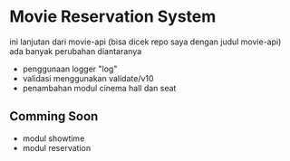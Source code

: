 # Movie Reservation System
ini lanjutan dari movie-api (bisa dicek repo saya dengan judul movie-api) ada banyak perubahan diantaranya
- penggunaan logger "log"
- validasi menggunakan validate/v10
- penambahan modul cinema hall dan seat

## Comming Soon
- modul showtime
- modul reservation
